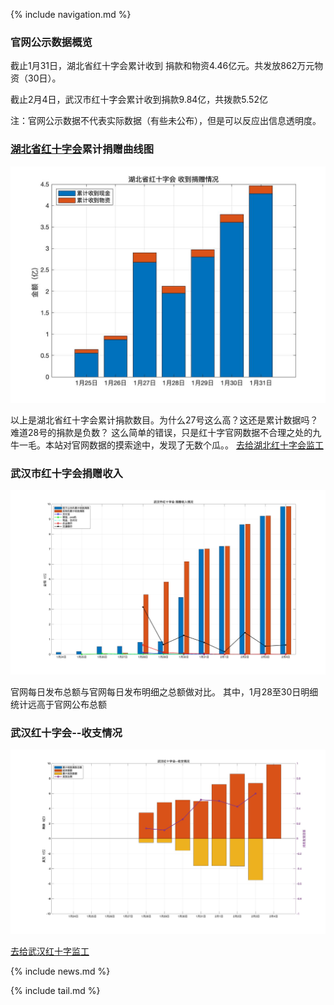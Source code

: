 
{% include navigation.md %}


<!--本站旨在收集湖北/武汉红十字的相关公示信息，集中展示，为大家做参考。同时我们对舆论节点做一个[时间轴](#时间轴)整理。-->

### 官网公示数据概览
截止1月31日，湖北省红十字会累计收到 捐款和物资4.46亿元。共发放862万元物资（30日）。

截止2月4日，武汉市红十字会累计收到捐款9.84亿，共拨款5.52亿

注：官网公示数据不代表实际数据（有些未公布），但是可以反应出信息透明度。

### [湖北省红十字会](http://hbsredcross.org.cn/)累计捐赠曲线图

![img](data/hubei-donation-25-31.jpg)

以上是湖北省红十字会累计捐款数目。为什么27号这么高？这还是累计数据吗？难道28号的捐款是负数？
这么简单的错误，只是红十字官网数据不合理之处的九牛一毛。本站对官网数据的摸索途中，发现了无数个瓜。。
[去给湖北红十字会监工](./hubei)

### 武汉市红十字会捐赠收入


<!-- ![](data/wh_sr_redcross2_2.jpg) -->

![](https://github.com/azurini/data_public/blob/master/武汉红十字会--实际捐款数额与公示情况对比.jpg?raw=true)

官网每日发布总额与官网每日发布明细之总额做对比。
其中，1月28至30日明细统计远高于官网公布总额


### 武汉红十字会--收支情况

![](https://github.com/azurini/data_public/blob/master/武汉红十字会--收支情况.jpg?raw=true)

[去给武汉红十字监工](./wuhan)

<!-- [查看统计数据](raw_data/summary/武汉红十字会捐款收支情况2.xlsx) -->



{% include news.md %}

{% include tail.md %}
